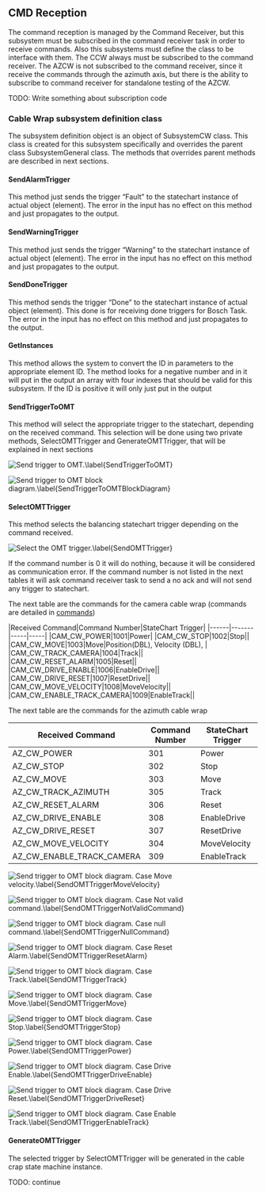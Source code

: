 ## CMD Reception

The command reception is managed by the Command Receiver, but this subsystem must be subscribed in the command receiver
task in order to receive commands. Also this subsystems must define the class to be interface with them.
The CCW always must be subscribed to the command receiver. The AZCW is not subscribed to the command receiver, since it
receive the commands through the azimuth axis, but there is the ability to subscribe to command receiver for standalone
testing of the AZCW.

TODO: Write something about subscription code

### Cable Wrap subsystem definition class

The subsystem definition object is an object of SubsystemCW class. This class is created for this subsystem specifically
and overrides the parent class SubsystemGeneral class.
The methods that overrides parent methods are described in next sections.

#### SendAlarmTrigger

This method just sends the trigger “Fault” to the statechart instance of actual object (element). The error in the input
has no effect on this method and just propagates to the output.

#### SendWarningTrigger

This method just sends the trigger “Warning” to the statechart instance of actual object (element). The error in the
input has no effect on this method and just propagates to the output.

#### SendDoneTrigger

This method sends the trigger “Done” to the statechart instance of actual object (element). This done is for receiving
done triggers for Bosch Task. The error in the input has no effect on this method and just propagates to the output.

#### GetInstances

This method allows the system to convert the ID in parameters to the appropriate element ID. The method looks for a
negative number and in it will put in the output an array with four indexes that should be valid for this subsystem.
If the ID is positive it will only just put in the output

#### SendTriggerToOMT

This method will select the appropriate trigger to the statechart, depending on the received command. This selection
will be done using two private methods, SelectOMTTrigger and GenerateOMTTrigger, that will be explained in next sections

![Send trigger to OMT.\label{SendTriggerToOMT}](../Resources/figures/AzimuthAndCameraCableWrap/SendTriggerToOMT_ContextHelp.PNG)

![Send trigger to OMT block diagram.\label{SendTriggerToOMTBlockDiagram}](../Resources/figures/AzimuthAndCameraCableWrap/SendTriggerToOMT_BlockDiagram.PNG)

#### SelectOMTTrigger

This method selects the balancing statechart trigger depending on the command received.

![Select the OMT trigger.\label{SendOMTTrigger}](../Resources/figures/AzimuthAndCameraCableWrap/SelectOMTTrigger_ContextHelp.PNG)

If the command number is 0 it will do nothing, because it will be considered as communication error.
If the command number is not listed in the next tables it will ask command receiver task to send a no ack and will not
send any trigger to statechart.

The next table are the commands for the camera cable wrap (commands are detailed in [commands](/01%20Commands.md#Commands))

|Received Command|Command Number|StateChart Trigger|
|------|-------|-----|-----|
|CAM_CW_POWER|1001|Power|
|CAM_CW_STOP|1002|Stop||
|CAM_CW_MOVE|1003|Move|Position(DBL), Velocity (DBL), |
|CAM_CW_TRACK_CAMERA|1004|Track||
|CAM_CW_RESET_ALARM|1005|Reset||
|CAM_CW_DRIVE_ENABLE|1006|EnableDrive||
|CAM_CW_DRIVE_RESET|1007|ResetDrive||
|CAM_CW_MOVE_VELOCITY|1008|MoveVelocity||
|CAM_CW_ENABLE_TRACK_CAMERA|1009|EnableTrack||

The next table are the commands for the azimuth cable wrap

|Received Command|Command Number|StateChart Trigger|
|------|-------|-----|
|AZ_CW_POWER|301|Power|
|AZ_CW_STOP|302|Stop|
|AZ_CW_MOVE|303|Move|
|AZ_CW_TRACK_AZIMUTH|305|Track|
|AZ_CW_RESET_ALARM|306|Reset|
|AZ_CW_DRIVE_ENABLE|308|EnableDrive|
|AZ_CW_DRIVE_RESET|307|ResetDrive|
|AZ_CW_MOVE_VELOCITY|304|MoveVelocity|
|AZ_CW_ENABLE_TRACK_CAMERA|309|EnableTrack|

![Send trigger to OMT block diagram. Case Move velocity.\label{SendOMTTriggerMoveVelocity}](../Resources/figures/AzimuthAndCameraCableWrap/SubsystemCW_lvclass_SelectOMTTriggerd.png)

![Send trigger to OMT block diagram. Case Not valid command.\label{SendOMTTriggerNotValidCommand}](../Resources/figures/AzimuthAndCameraCableWrap/SubsystemCW_lvclass_SelectOMTTriggerd1.png)

![Send trigger to OMT block diagram. Case null command.\label{SendOMTTriggerNullCommand}](../Resources/figures/AzimuthAndCameraCableWrap/SubsystemCW_lvclass_SelectOMTTriggerd2.png)

![Send trigger to OMT block diagram. Case Reset Alarm.\label{SendOMTTriggerResetAlarm}](../Resources/figures/AzimuthAndCameraCableWrap/SubsystemCW_lvclass_SelectOMTTriggerd3.png)

![Send trigger to OMT block diagram. Case Track.\label{SendOMTTriggerTrack}](../Resources/figures/AzimuthAndCameraCableWrap/SubsystemCW_lvclass_SelectOMTTriggerd5.png)

![Send trigger to OMT block diagram. Case Move.\label{SendOMTTriggerMove}](../Resources/figures/AzimuthAndCameraCableWrap/SubsystemCW_lvclass_SelectOMTTriggerd8.png)

![Send trigger to OMT block diagram. Case Stop.\label{SendOMTTriggerStop}](../Resources/figures/AzimuthAndCameraCableWrap/SubsystemCW_lvclass_SelectOMTTriggerd10.png)

![Send trigger to OMT block diagram. Case Power.\label{SendOMTTriggerPower}](../Resources/figures/AzimuthAndCameraCableWrap/SubsystemCW_lvclass_SelectOMTTriggerd12.png)

![Send trigger to OMT block diagram. Case Drive Enable.\label{SendOMTTriggerDriveEnable}](../Resources/figures/AzimuthAndCameraCableWrap/SubsystemCW_lvclass_SelectOMTTriggerd14.png)

![Send trigger to OMT block diagram. Case Drive Reset.\label{SendOMTTriggerDriveReset}](../Resources/figures/AzimuthAndCameraCableWrap/SubsystemCW_lvclass_SelectOMTTriggerd16.png)

![Send trigger to OMT block diagram. Case Enable Track.\label{SendOMTTriggerEnableTrack}](../Resources/figures/AzimuthAndCameraCableWrap/SubsystemCW_lvclass_SelectOMTTriggerd18.png)

#### GenerateOMTTrigger

The selected trigger by SelectOMTTrigger will be generated in the cable crap state machine instance.

TODO: continue


